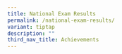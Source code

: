 ```yaml
---
title: National Exam Results
permalink: /national-exam-results/
variant: tiptap
description: ""
third_nav_title: Achievements
---
```

